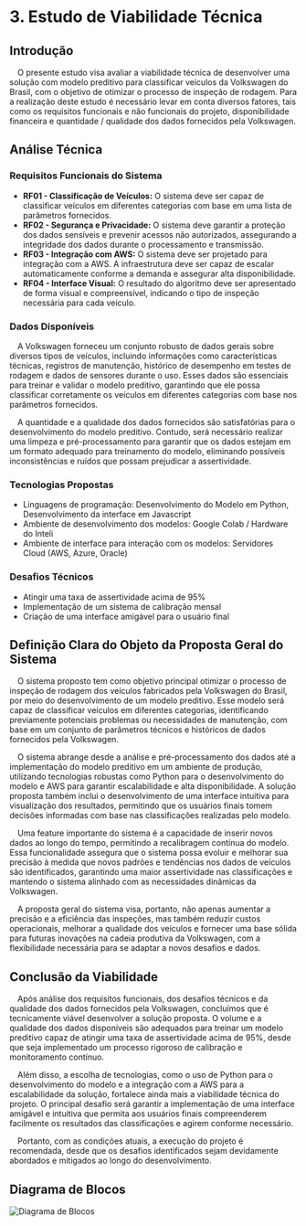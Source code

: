 # 3. Estudo de Viabilidade Técnica

## Introdução

&emsp;O presente estudo visa avaliar a viabilidade técnica de desenvolver uma solução com modelo preditivo para classificar veículos da Volkswagen do Brasil, com o objetivo de otimizar o processo de inspeção de rodagem. Para a realização deste estudo é necessário levar em conta diversos fatores, tais como os requisitos funcionais e não funcionais do projeto, disponibilidade financeira e quantidade / qualidade dos dados fornecidos pela Volkswagen.

## Análise Técnica

### Requisitos Funcionais do Sistema
- **RF01 - Classificação de Veículos:** O sistema deve ser capaz de classificar veículos em diferentes categorias com base em uma lista de parâmetros fornecidos.
- **RF02 - Segurança e Privacidade:** O sistema deve garantir a proteção dos dados sensíveis e prevenir acessos não autorizados, assegurando a integridade dos dados durante o processamento e transmissão.
- **RF03 - Integração com AWS:** O sistema deve ser projetado para integração com a AWS. A infraestrutura deve ser capaz de escalar automaticamente conforme a demanda e assegurar alta disponibilidade.
- **RF04 - Interface Visual:** O resultado do algoritmo deve ser apresentado de forma visual e compreensível, indicando o tipo de inspeção necessária para cada veículo.

### Dados Disponíveis

&emsp;A Volkswagen forneceu um conjunto robusto de dados gerais sobre diversos tipos de veículos, incluindo informações como características técnicas, registros de manutenção, histórico de desempenho em testes de rodagem e dados de sensores durante o uso. Esses dados são essenciais para treinar e validar o modelo preditivo, garantindo que ele possa classificar corretamente os veículos em diferentes categorias com base nos parâmetros fornecidos.

&emsp;A quantidade e a qualidade dos dados fornecidos são satisfatórias para o desenvolvimento do modelo preditivo. Contudo, será necessário realizar uma limpeza e pré-processamento para garantir que os dados estejam em um formato adequado para treinamento do modelo, eliminando possíveis inconsistências e ruídos que possam prejudicar a assertividade.

### Tecnologias Propostas

- Linguagens de programação: Desenvolvimento do Modelo em Python, Desenvolvimento da interface em Javascript
- Ambiente de desenvolvimento dos modelos: Google Colab / Hardware do Inteli
- Ambiente de interface para interação com os modelos: Servidores Cloud (AWS, Azure, Oracle)

### Desafios Técnicos

- Atingir uma taxa de assertividade acima de 95%
- Implementação de um sistema de calibração mensal
- Criação de uma interface amigável para o usuário final

## Definição Clara do Objeto da Proposta Geral do Sistema

&emsp;O sistema proposto tem como objetivo principal otimizar o processo de inspeção de rodagem dos veículos fabricados pela Volkswagen do Brasil, por meio do desenvolvimento de um modelo preditivo. Esse modelo será capaz de classificar veículos em diferentes categorias, identificando previamente potenciais problemas ou necessidades de manutenção, com base em um conjunto de parâmetros técnicos e históricos de dados fornecidos pela Volkswagen.

&emsp;O sistema abrange desde a análise e pré-processamento dos dados até a implementação do modelo preditivo em um ambiente de produção, utilizando tecnologias robustas como Python para o desenvolvimento do modelo e AWS para garantir escalabilidade e alta disponibilidade. A solução proposta também inclui o desenvolvimento de uma interface intuitiva para visualização dos resultados, permitindo que os usuários finais tomem decisões informadas com base nas classificações realizadas pelo modelo.

&emsp;Uma feature importante do sistema é a capacidade de inserir novos dados ao longo do tempo, permitindo a recalibragem contínua do modelo. Essa funcionalidade assegura que o sistema possa evoluir e melhorar sua precisão à medida que novos padrões e tendências nos dados de veículos são identificados, garantindo uma maior assertividade nas classificações e mantendo o sistema alinhado com as necessidades dinâmicas da Volkswagen.

&emsp;A proposta geral do sistema visa, portanto, não apenas aumentar a precisão e a eficiência das inspeções, mas também reduzir custos operacionais, melhorar a qualidade dos veículos e fornecer uma base sólida para futuras inovações na cadeia produtiva da Volkswagen, com a flexibilidade necessária para se adaptar a novos desafios e dados.

## Conclusão da Viabilidade

&emsp;Após análise dos requisitos funcionais, dos desafios técnicos e da qualidade dos dados fornecidos pela Volkswagen, concluímos que é tecnicamente viável desenvolver a solução proposta. O volume e a qualidade dos dados disponíveis são adequados para treinar um modelo preditivo capaz de atingir uma taxa de assertividade acima de 95%, desde que seja implementado um processo rigoroso de calibração e monitoramento contínuo.

&emsp;Além disso, a escolha de tecnologias, como o uso de Python para o desenvolvimento do modelo e a integração com a AWS para a escalabilidade da solução, fortalece ainda mais a viabilidade técnica do projeto. O principal desafio será garantir a implementação de uma interface amigável e intuitiva que permita aos usuários finais compreenderem facilmente os resultados das classificações e agirem conforme necessário.

&emsp;Portanto, com as condições atuais, a execução do projeto é recomendada, desde que os desafios identificados sejam devidamente abordados e mitigados ao longo do desenvolvimento.

## Diagrama de Blocos

![Diagrama de Blocos](../../../static/img/sprint_1/diagrama_de_blocos.png)


